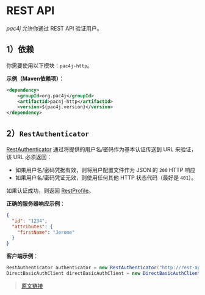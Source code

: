 # REST API

*pac4j* 允许你通过 REST API 验证用户。

## 1）依赖

你需要使用以下模块：`pac4j-http`。

**示例（Maven依赖项）**：

```xml
<dependency>
    <groupId>org.pac4j</groupId>
    <artifactId>pac4j-http</artifactId>
    <version>${pac4j.version}</version>
</dependency>
```

## 2）`RestAuthenticator`

[RestAuthenticator](https://github.com/pac4j/pac4j/blob/master/pac4j-http/src/main/java/org/pac4j/http/credentials/authenticator/RestAuthenticator.java) 通过将提供的用户名/密码作为基本认证传送到 URL 来验证，该 URL 必须返回：

- 如果用户名/密码凭据有效，则将用户配置文件作为 JSON 的 `200` HTTP 响应
- 如果用户名/密码凭证无效，则使用任何其他 HTTP 状态代码（最好是 `401`）。

如果认证成功，则返回 [RestProfile](https://github.com/pac4j/pac4j/blob/master/pac4j-http/src/main/java/org/pac4j/http/profile/RestProfile.java)。

**正确的服务器响应示例**：

```json
{
  "id": "1234",
  "attributes": {
    "firstName": "Jerome"
  }
}
```

**客户端示例**：

```java
RestAuthenticator authenticator = new RestAuthenticator("http://rest-api-url");
DirectBasicAuthClient directBasicAuthClient = new DirectBasicAuthClient(authenticator);
```

> [原文链接](https://www.pac4j.org/5.0.x/docs/authenticators/rest.html)